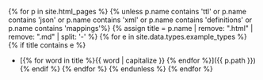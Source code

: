 {% for p in site.html_pages %}
{% unless p.name contains 'ttl' or p.name contains 'json' or  p.name contains 'xml' or  p.name contains 'definitions' or p.name contains 'mappings'%}
    {% assign title = p.name | remove: ".html" | remove: ".md" | split: '-' %}
    {% for e in site.data.types.example_types %}
      {% if title contains e %}
- [{% for word in title %}{{ word | capitalize }} {% endfor %}]({{ p.path }})
      {% endif %}
    {% endfor %}
  {% endunless %}
{% endfor %}
